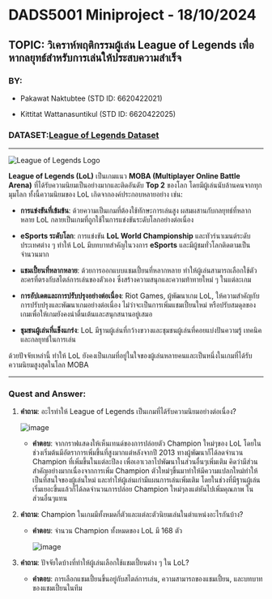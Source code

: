 # DADS5001 Miniproject - 18/10/2024
 
## TOPIC: วิเคราห์พฤติกรรมผู้เล่น League of Legends เพื่อหากลยุทธ์สำหรับการเล่นให้ประสบความสำเร็จ
 
### BY:

- Pakawat Naktubtee (STD ID: 6620422021)

- Kittitat Wattanasuntikul (STD ID: 6620422025)
 
### DATASET:[League of Legends Dataset](https://www.kaggle.com/datasets/delfinaoliva/league-of-legends-champspopularity-winrate-kda/data)
 
---

![League of Legends Logo](https://github.com/user-attachments/assets/9eb4573e-0e91-4c84-8dbb-dfe8fdde681b)
 
**League of Legends (LoL)** เป็นเกมแนว **MOBA (Multiplayer Online Battle Arena)** ที่ได้รับความนิยมเป็นอย่างมากและติดอันดับ **Top 2** ของโลก โดยมีผู้เล่นนับล้านคนจากทุกมุมโลก ทั้งนี้ความนิยมของ LoL เกิดจากองค์ประกอบหลายอย่าง เช่น:
 
- **การแข่งขันที่เข้มข้น**: ด้วยความเป็นเกมที่ต้องใช้ทักษะการเล่นสูง ผสมผสานกับกลยุทธ์ที่หลากหลาย LoL กลายเป็นเกมที่ถูกใช้ในการแข่งขันระดับโลกอย่างต่อเนื่อง

- **eSports ระดับโลก**: การแข่งขัน **LoL World Championship** และทัวร์นาเมนต์ระดับประเทศต่าง ๆ ทำให้ LoL มีบทบาทสำคัญในวงการ **eSports** และมีผู้ชมทั่วโลกติดตามเป็นจำนวนมาก

- **แชมเปี้ยนที่หลากหลาย**: ด้วยการออกแบบแชมเปี้ยนที่หลากหลาย ทำให้ผู้เล่นสามารถเลือกใช้ตัวละครที่ตรงกับสไตล์การเล่นของตัวเอง ซึ่งสร้างความสนุกและความท้าทายใหม่ ๆ ในแต่ละเกม

- **การอัปเดตและการปรับปรุงอย่างต่อเนื่อง**: Riot Games, ผู้พัฒนาเกม LoL, ให้ความสำคัญกับการปรับปรุงและพัฒนาเกมอย่างต่อเนื่อง ไม่ว่าจะเป็นการเพิ่มแชมเปี้ยนใหม่ หรือปรับสมดุลของเกมเพื่อให้เกมยังคงน่าตื่นเต้นและสนุกสนานอยู่เสมอ

- **ชุมชนผู้เล่นที่แข็งแกร่ง**: LoL มีฐานผู้เล่นที่กว้างขวางและชุมชนผู้เล่นที่คอยแบ่งปันความรู้ เทคนิค และกลยุทธ์ในการเล่น
 
ด้วยปัจจัยเหล่านี้ ทำให้ LoL ยังคงเป็นเกมที่อยู่ในใจของผู้เล่นหลายคนและเป็นหนึ่งในเกมที่ได้รับความนิยมสูงสุดในโลก MOBA
 
---
 
### Quest and Answer:

1. **คำถาม**: อะไรทำให้ League of Legends เป็นเกมที่ได้รับความนิยมอย่างต่อเนื่อง?
 
   ![image](https://github.com/user-attachments/assets/12f2118f-57a3-4c4f-b07f-fe2ee496b48b)
 
   - **คำตอบ**: จากกราฟแสดงให้เห็นเทนด์ของการปล่อยตัว Champion ใหม่ๆของ LoL โดยในช่วงเริ่มต้นมีอัตราการเพิ่มขึ้นที่สูงมากแต่หลังจากปี 2013 ทางผู้พัฒนาก็ได้ลดจำนวน Champion ที่เพิ่มขึ้นในแต่ละปีลง เพื่อเอาเวลาไปพัฒนาในส่วนอื่นๆเพิ่มเติม คิดว่ามีส่วนสำคัญอย่างมากเนื่องจากการเพิ่ม Champion ตัวใหม่ๆขึ้นมาทำให้มีความแปลกใหม่ทำให้เป็นที่สนใจของผู้เล่นใหม่ และทำให้ผู้เล่นเก่ามีแผนการเล่นเพิ่มเติม โดยในช่วงที่มีฐานผู้เล่นเริ่มเยอะขึ้นแล้วก็ได้ลดจำนวนการปล่อย Champion ใหม่ๆลงแต่หันไปเพิ่มคุณภาพ ในส่วนอื่นๆแทน
 
3. **คำถาม**: Champion ในเกมมีทั้งหมดกี่ตัวและแต่ละตัวนิยมเล่นในตำแหน่งอะไรกันบ้าง?

   - **คำตอบ**: จำนวน Champion ทั้งหมดของ LoL มี 168 ตัว

     ![image](https://github.com/user-attachments/assets/a30d5043-5678-48cd-a342-0665b710cee0)
 
 
4. **คำถาม**: ปัจจัยใดบ้างที่ทำให้ผู้เล่นเลือกใช้แชมเปี้ยนต่าง ๆ ใน LoL?

   - **คำตอบ**: การเลือกแชมเปี้ยนขึ้นอยู่กับสไตล์การเล่น, ความสามารถของแชมเปี้ยน, และบทบาทของแชมเปี้ยนในทีม

 
